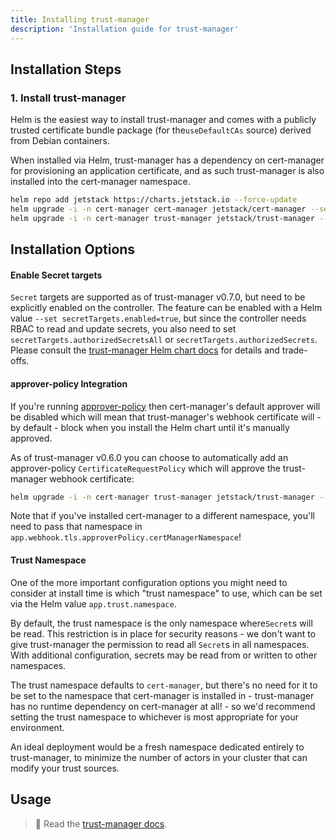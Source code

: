 ```yaml
---
title: Installing trust-manager
description: 'Installation guide for trust-manager'
---
```


## Installation Steps

### 1. Install trust-manager

Helm is the easiest way to install trust-manager and comes with a publicly trusted certificate bundle package
(for the`useDefaultCAs` source) derived from Debian containers.

When installed via Helm, trust-manager has a dependency on cert-manager for provisioning an application certificate,
and as such trust-manager is also installed into the cert-manager namespace.

```bash
helm repo add jetstack https://charts.jetstack.io --force-update
helm upgrade -i -n cert-manager cert-manager jetstack/cert-manager --set installCRDs=true --wait --create-namespace
helm upgrade -i -n cert-manager trust-manager jetstack/trust-manager --wait
```

## Installation Options

#### Enable Secret targets

`Secret` targets are supported as of trust-manager v0.7.0, but need to be explicitly enabled on the controller.
The feature can be enabled with a Helm value `--set secretTargets.enabled=true`, but since the controller needs
RBAC to read and update secrets, you also need to set `secretTargets.authorizedSecretsAll` or `secretTargets.authorizedSecrets`.
Please consult the
[trust-manager Helm chart docs](https://github.com/cert-manager/trust-manager/blob/main/deploy/charts/trust-manager/README.md#values)
for details and trade-offs.

#### approver-policy Integration

If you're running [approver-policy](../../policy/approval/approver-policy/README.md) then cert-manager's default approver will be disabled which will mean that
trust-manager's webhook certificate will - by default - block when you install the Helm chart until it's manually approved.

As of trust-manager v0.6.0 you can choose to automatically add an approver-policy `CertificateRequestPolicy` which
will approve the trust-manager webhook certificate:

```bash
helm upgrade -i -n cert-manager trust-manager jetstack/trust-manager --set app.webhook.tls.approverPolicy.enabled=true --set app.webhook.tls.approverPolicy.certManagerNamespace=cert-manager --wait
```

Note that if you've installed cert-manager to a different namespace, you'll need to pass that namespace in `app.webhook.tls.approverPolicy.certManagerNamespace`!

#### Trust Namespace

One of the more important configuration options you might need to consider at install time is which "trust namespace" to use,
which can be set via the Helm value `app.trust.namespace`.

By default, the trust namespace is the only namespace where`Secret`s will be read. This restriction is in place
for security reasons - we don't want to give trust-manager the permission to read all `Secret`s in all namespaces. With additional configuration, secrets may be read from or written to other namespaces.

The trust namespace defaults to `cert-manager`, but there's no need for it to be set to the namespace that cert-manager
is installed in - trust-manager has no runtime dependency on cert-manager at all! - so we'd recommend setting the trust
namespace to whichever is most appropriate for your environment.

An ideal deployment would be a fresh namespace dedicated entirely to trust-manager, to minimize the number of actors in your
cluster that can modify your trust sources.

## Usage

> 📖 Read the [trust-manager docs](./README.md).
